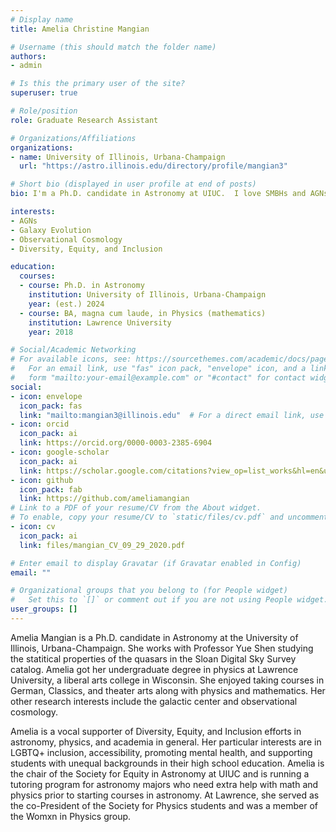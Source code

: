 ```yaml
---
# Display name
title: Amelia Christine Mangian

# Username (this should match the folder name)
authors:
- admin

# Is this the primary user of the site?
superuser: true

# Role/position
role: Graduate Research Assistant

# Organizations/Affiliations
organizations:
- name: University of Illinois, Urbana-Champaign
  url: "https://astro.illinois.edu/directory/profile/mangian3"

# Short bio (displayed in user profile at end of posts)
bio: I'm a Ph.D. candidate in Astronomy at UIUC.  I love SMBHs and AGNs and am passionate about DEI efforts in academia. 

interests:
- AGNs
- Galaxy Evolution
- Observational Cosmology
- Diversity, Equity, and Inclusion

education:
  courses:
  - course: Ph.D. in Astronomy
    institution: University of Illinois, Urbana-Champaign
    year: (est.) 2024
  - course: BA, magna cum laude, in Physics (mathematics)
    institution: Lawrence University
    year: 2018

# Social/Academic Networking
# For available icons, see: https://sourcethemes.com/academic/docs/page-builder/#icons
#   For an email link, use "fas" icon pack, "envelope" icon, and a link in the
#   form "mailto:your-email@example.com" or "#contact" for contact widget.
social:
- icon: envelope
  icon_pack: fas
  link: "mailto:mangian3@illinois.edu"  # For a direct email link, use "mailto:test@example.org".
- icon: orcid
  icon_pack: ai
  link: https://orcid.org/0000-0003-2385-6904
- icon: google-scholar
  icon_pack: ai
  link: https://scholar.google.com/citations?view_op=list_works&hl=en&user=rVsf8ZgAAAAJ
- icon: github
  icon_pack: fab
  link: https://github.com/ameliamangian
# Link to a PDF of your resume/CV from the About widget.
# To enable, copy your resume/CV to `static/files/cv.pdf` and uncomment the lines below.
- icon: cv
  icon_pack: ai
  link: files/mangian_CV_09_29_2020.pdf

# Enter email to display Gravatar (if Gravatar enabled in Config)
email: ""

# Organizational groups that you belong to (for People widget)
#   Set this to `[]` or comment out if you are not using People widget.
user_groups: []
---
```


Amelia Mangian is a Ph.D. candidate in Astronomy at the University of Illinois, Urbana-Champaign.  She works with Professor Yue Shen studying the statitical properties of the quasars in the Sloan Digital Sky Survey catalog.  Amelia got her undergraduate degree in physics at Lawrence University, a liberal arts college in Wisconsin.  She enjoyed taking courses in German, Classics, and theater arts along with physics and mathematics.  Her other research interests include the galactic center and observational cosmology.

Amelia is a vocal supporter of Diversity, Equity, and Inclusion efforts in astronomy, physics, and academia in general.  Her particular interests are in LGBTQ+ inclusion, accessibility, promoting mental health, and supporting students with unequal backgrounds in their high school education.  Amelia is the chair of the Society for Equity in Astronomy at UIUC and is running a tutoring program for astronomy majors who need extra help with math and physics prior to starting courses in astronomy.  At Lawrence, she served as the co-President of the Society for Physics students and was a member of the Womxn in Physics group.
